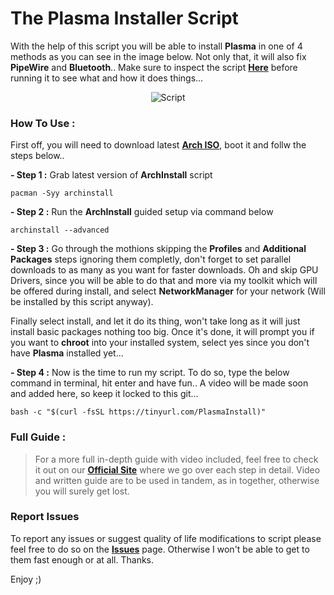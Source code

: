 # The Plasma Installer Script

With the help of this script you will be able to install **Plasma** in one of 4 methods as you can see in the image below. Not only that, it will also fix **PipeWire** and **Bluetooth**.. Make sure to inspect the script [**Here**](https://github.com/xerolinux/xero-plasma/blob/main/xero-plasma.sh) before running it to see what and how it does things...
<br />

<div align="center">

![Script](https://i.imgur.com/TOZNp4j.png)

</div>

### How To Use :

First off, you will need to download latest [**Arch ISO**](https://archlinux.org/download/), boot it and follw the steps below.. 

**- Step 1 :**
Grab latest version of **ArchInstall** script
```
pacman -Syy archinstall
```

**- Step 2 :**
Run the **ArchInstall** guided setup via command below
```
archinstall --advanced
```

**- Step 3 :**
Go through the mothions skipping the **Profiles** and **Additional Packages** steps ignoring them completly, don't forget to set parallel downloads to as many as you want for faster downloads. Oh and skip GPU Drivers, since you will be able to do that and more via my toolkit which will be offered during install, and select **NetworkManager** for your network (Will be installed by this script anyway).

Finally select install, and let it do its thing, won't take long as it will just install basic packages nothing too big. Once it's done, it will prompt you if you want to **chroot** into your installed system, select yes since you don't have **Plasma** installed yet... 

**- Step 4 :**
Now is the time to run my script. To do so, type the below command in terminal, hit enter and have fun.. A video will be made soon and added here, so keep it locked to this git...
```
bash -c "$(curl -fsSL https://tinyurl.com/PlasmaInstall)"
```

### Full Guide :

> For a more full in-depth guide with video included, feel free to check it out on our [**Official Site**](https://xerolinux.xyz/xero-news/xerolinux-plasma/) where we go over each step in detail. Video and written guide are to be used in tandem, as in together, otherwise you will surely get lost.

### Report Issues

To report any issues or suggest quality of life modifications to script please feel free to do so on the [**Issues**](https://github.com/xerolinux/xero-plasma/issues) page. Otherwise I won't be able to get to them fast enough or at all. Thanks.

Enjoy ;)
